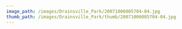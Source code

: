 ```yaml
---
image_path: /images/Drainsville_Park/20071006085704-04.jpg
thumb_path: /images/Drainsville_Park/thumb/20071006085704-04.jpg
---
```

